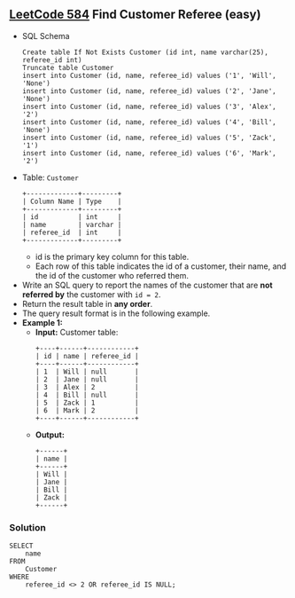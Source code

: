 ## [LeetCode 584](https://leetcode.com/problems/find-customer-referee/) Find Customer Referee (easy)

- SQL Schema
    ```mysql
    Create table If Not Exists Customer (id int, name varchar(25), referee_id int)
    Truncate table Customer
    insert into Customer (id, name, referee_id) values ('1', 'Will', 'None')
    insert into Customer (id, name, referee_id) values ('2', 'Jane', 'None')
    insert into Customer (id, name, referee_id) values ('3', 'Alex', '2')
    insert into Customer (id, name, referee_id) values ('4', 'Bill', 'None')
    insert into Customer (id, name, referee_id) values ('5', 'Zack', '1')
    insert into Customer (id, name, referee_id) values ('6', 'Mark', '2')
    ```
- Table: `Customer`
    ```
    +-------------+---------+
    | Column Name | Type    |
    +-------------+---------+
    | id          | int     |
    | name        | varchar |
    | referee_id  | int     |
    +-------------+---------+
    ```
    - id is the primary key column for this table.
    - Each row of this table indicates the id of a customer, their name, and the id of the customer who referred them.
- Write an SQL query to report the names of the customer that are **not referred by** the customer with `id = 2`.
- Return the result table in **any order**.
- The query result format is in the following example.
- **Example 1:**
    - **Input:** Customer table:
        ```
        +----+------+------------+
        | id | name | referee_id |
        +----+------+------------+
        | 1  | Will | null       |
        | 2  | Jane | null       |
        | 3  | Alex | 2          |
        | 4  | Bill | null       |
        | 5  | Zack | 1          |
        | 6  | Mark | 2          |
        +----+------+------------+
        ```
    - **Output:**
        ```
        +------+
        | name |
        +------+
        | Will |
        | Jane |
        | Bill |
        | Zack |
        +------+
        ```

### Solution

```mysql
SELECT
	name
FROM
	Customer
WHERE
	referee_id <> 2 OR referee_id IS NULL;
```

